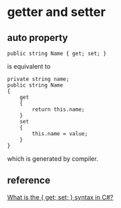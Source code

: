 # getter and setter
## auto property
```
public string Name { get; set; }
```

is equivalent to

```
private string name;
public string Name
{
    get
    {
        return this.name;
    }
    set
    {
        this.name = value;
    }
}
```

which is generated by compiler.

## reference
[What is the { get; set; } syntax in C#?](https://stackoverflow.com/questions/5096926/what-is-the-get-set-syntax-in-c)
